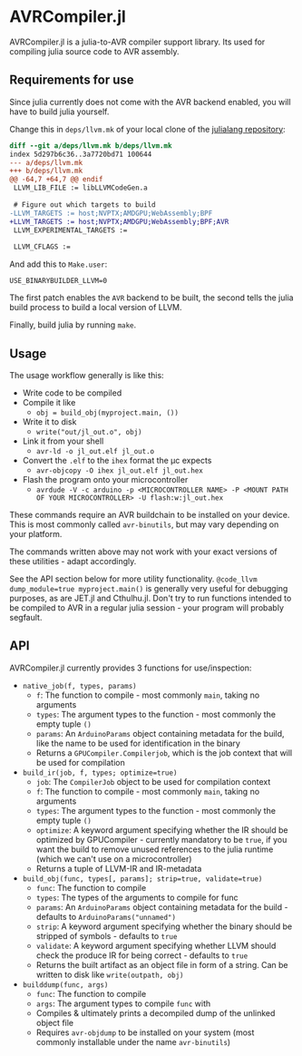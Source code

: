 # AVRCompiler.jl

AVRCompiler.jl is a julia-to-AVR compiler support library. Its used for compiling julia source code to AVR assembly.

## Requirements for use

Since julia currently does not come with the AVR backend enabled, you will have to build julia yourself.

Change this in `deps/llvm.mk` of your local clone of the [julialang repository](https://github.com/JuliaLang/julia):

```patch
diff --git a/deps/llvm.mk b/deps/llvm.mk
index 5d297b6c36..3a7720bd71 100644
--- a/deps/llvm.mk
+++ b/deps/llvm.mk
@@ -64,7 +64,7 @@ endif
 LLVM_LIB_FILE := libLLVMCodeGen.a
 
 # Figure out which targets to build
-LLVM_TARGETS := host;NVPTX;AMDGPU;WebAssembly;BPF
+LLVM_TARGETS := host;NVPTX;AMDGPU;WebAssembly;BPF;AVR
 LLVM_EXPERIMENTAL_TARGETS :=
 
 LLVM_CFLAGS :=
```

And add this to `Make.user`:

```text
USE_BINARYBUILDER_LLVM=0  
```

The first patch enables the `AVR` backend to be built, the second tells the julia build process to build a local version of LLVM.

Finally, build julia by running `make`.

## Usage

The usage workflow generally is like this:

 * Write code to be compiled
 * Compile it like 
   * `obj = build_obj(myproject.main, ())`
 * Write it to disk
   * `write("out/jl_out.o", obj)`
 * Link it from your shell
   * `avr-ld -o jl_out.elf jl_out.o`
 * Convert the `.elf` to the `ihex` format the µc expects
   * `avr-objcopy -O ihex jl_out.elf jl_out.hex`
 * Flash the program onto your microcontroller
   * `avrdude -V -c arduino -p <MICROCONTROLLER NAME> -P <MOUNT PATH OF YOUR MICROCONTROLLER> -U flash:w:jl_out.hex`

These commands require an AVR buildchain to be installed on your device. This is most commonly called `avr-binutils`, but may vary
depending on your platform.

The commands written above may not work with your exact versions of these utilities - adapt accordingly.

See the API section below for more utility functionality. `@code_llvm dump_module=true myproject.main()` is generally very useful for
debugging purposes, as are JET.jl and Cthulhu.jl. Don't try to run functions intended to be compiled to AVR in a regular julia session - 
your program will probably segfault.

## API

AVRCompiler.jl currently provides 3 functions for use/inspection:

 * `native_job(f, types, params)`
   * `f`: The function to compile - most commonly `main`, taking no arguments
   * `types`: The argument types to the function - most commonly the empty tuple `()`
   * `params`: An `ArduinoParams` object containing metadata for the build, like the name to be used for identification in the binary
   * Returns a `GPUCompiler.Compilerjob`, which is the job context that will be used for compilation
 * `build_ir(job, f, types; optimize=true)`
   * `job`: The `CompilerJob` object to be used for compilation context
   * `f`: The function to compile - most commonly `main`, taking no arguments
   * `types`: The argument types to the function - most commonly the empty tuple `()`
   * `optimize`: A keyword argument specifying whether the IR should be optimized by GPUCompiler - currently mandatory to be `true`, if you want the build to remove unused references to the julia runtime (which we can't use on a microcontroller)
   * Returns a tuple of LLVM-IR and IR-metadata
 * `build_obj(func, types[, params]; strip=true, validate=true)`
   * `func`: The function to compile
   * `types`: The types of the arguments to compile for func
   * `params`: An `ArduinoParams` object containing metadata for the build - defaults to `ArduinoParams("unnamed")`
   * `strip`: A keyword argument specifying whether the binary should be stripped of symbols - defaults to `true`
   * `validate`: A keyword argument specifying whether LLVM should check the produce IR for being correct - defaults to `true`
   * Returns the built artifact as an object file in form of a string. Can be written to disk like `write(outpath, obj)`
* `builddump(func, args)`
   * `func`: The function to compile
   * `args`: The argument types to compile `func` with
   * Compiles & ultimately prints a decompiled dump of the unlinked object file
   * Requires `avr-objdump` to be installed on your system (most commonly installable under the name `avr-binutils`)